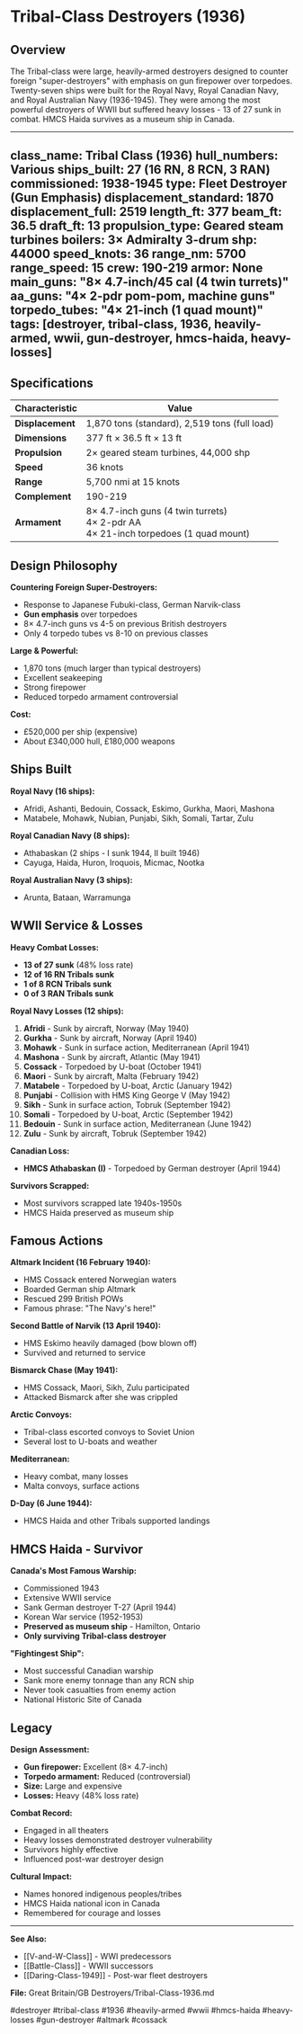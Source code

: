 # Tribal-Class Destroyers (1936)

## Overview
The Tribal-class were large, heavily-armed destroyers designed to counter foreign "super-destroyers" with emphasis on gun firepower over torpedoes. Twenty-seven ships were built for the Royal Navy, Royal Canadian Navy, and Royal Australian Navy (1936-1945). They were among the most powerful destroyers of WWII but suffered heavy losses - 13 of 27 sunk in combat. HMCS Haida survives as a museum ship in Canada.

---
class_name: Tribal Class (1936)
hull_numbers: Various
ships_built: 27 (16 RN, 8 RCN, 3 RAN)
commissioned: 1938-1945
type: Fleet Destroyer (Gun Emphasis)
displacement_standard: 1870
displacement_full: 2519
length_ft: 377
beam_ft: 36.5
draft_ft: 13
propulsion_type: Geared steam turbines
boilers: 3× Admiralty 3-drum
shp: 44000
speed_knots: 36
range_nm: 5700
range_speed: 15
crew: 190-219
armor: None
main_guns: "8× 4.7-inch/45 cal (4 twin turrets)"
aa_guns: "4× 2-pdr pom-pom, machine guns"
torpedo_tubes: "4× 21-inch (1 quad mount)"
tags: [destroyer, tribal-class, 1936, heavily-armed, wwii, gun-destroyer, hmcs-haida, heavy-losses]
---

## Specifications

| Characteristic | Value |
|----------------|-------|
| **Displacement** | 1,870 tons (standard), 2,519 tons (full load) |
| **Dimensions** | 377 ft × 36.5 ft × 13 ft |
| **Propulsion** | 2× geared steam turbines, 44,000 shp |
| **Speed** | 36 knots |
| **Range** | 5,700 nmi at 15 knots |
| **Complement** | 190-219 |
| **Armament** | 8× 4.7-inch guns (4 twin turrets)<br/>4× 2-pdr AA<br/>4× 21-inch torpedoes (1 quad mount) |

## Design Philosophy

**Countering Foreign Super-Destroyers:**
- Response to Japanese Fubuki-class, German Narvik-class
- **Gun emphasis** over torpedoes
- 8× 4.7-inch guns vs 4-5 on previous British destroyers
- Only 4 torpedo tubes vs 8-10 on previous classes

**Large & Powerful:**
- 1,870 tons (much larger than typical destroyers)
- Excellent seakeeping
- Strong firepower
- Reduced torpedo armament controversial

**Cost:**
- £520,000 per ship (expensive)
- About £340,000 hull, £180,000 weapons

## Ships Built

**Royal Navy (16 ships):**
- Afridi, Ashanti, Bedouin, Cossack, Eskimo, Gurkha, Maori, Mashona
- Matabele, Mohawk, Nubian, Punjabi, Sikh, Somali, Tartar, Zulu

**Royal Canadian Navy (8 ships):**
- Athabaskan (2 ships - I sunk 1944, II built 1946)
- Cayuga, Haida, Huron, Iroquois, Micmac, Nootka

**Royal Australian Navy (3 ships):**
- Arunta, Bataan, Warramunga

## WWII Service & Losses

**Heavy Combat Losses:**
- **13 of 27 sunk** (48% loss rate)
- **12 of 16 RN Tribals sunk**
- **1 of 8 RCN Tribals sunk**
- **0 of 3 RAN Tribals sunk**

**Royal Navy Losses (12 ships):**
1. **Afridi** - Sunk by aircraft, Norway (May 1940)
2. **Gurkha** - Sunk by aircraft, Norway (April 1940)
3. **Mohawk** - Sunk in surface action, Mediterranean (April 1941)
4. **Mashona** - Sunk by aircraft, Atlantic (May 1941)
5. **Cossack** - Torpedoed by U-boat (October 1941)
6. **Maori** - Sunk by aircraft, Malta (February 1942)
7. **Matabele** - Torpedoed by U-boat, Arctic (January 1942)
8. **Punjabi** - Collision with HMS King George V (May 1942)
9. **Sikh** - Sunk in surface action, Tobruk (September 1942)
10. **Somali** - Torpedoed by U-boat, Arctic (September 1942)
11. **Bedouin** - Sunk in surface action, Mediterranean (June 1942)
12. **Zulu** - Sunk by aircraft, Tobruk (September 1942)

**Canadian Loss:**
- **HMCS Athabaskan (I)** - Torpedoed by German destroyer (April 1944)

**Survivors Scrapped:**
- Most survivors scrapped late 1940s-1950s
- HMCS Haida preserved as museum ship

## Famous Actions

**Altmark Incident (16 February 1940):**
- HMS Cossack entered Norwegian waters
- Boarded German ship Altmark
- Rescued 299 British POWs
- Famous phrase: "The Navy's here!"

**Second Battle of Narvik (13 April 1940):**
- HMS Eskimo heavily damaged (bow blown off)
- Survived and returned to service

**Bismarck Chase (May 1941):**
- HMS Cossack, Maori, Sikh, Zulu participated
- Attacked Bismarck after she was crippled

**Arctic Convoys:**
- Tribal-class escorted convoys to Soviet Union
- Several lost to U-boats and weather

**Mediterranean:**
- Heavy combat, many losses
- Malta convoys, surface actions

**D-Day (6 June 1944):**
- HMCS Haida and other Tribals supported landings

## HMCS Haida - Survivor

**Canada's Most Famous Warship:**
- Commissioned 1943
- Extensive WWII service
- Sank German destroyer T-27 (April 1944)
- Korean War service (1952-1953)
- **Preserved as museum ship** - Hamilton, Ontario
- **Only surviving Tribal-class destroyer**

**"Fightingest Ship":**
- Most successful Canadian warship
- Sank more enemy tonnage than any RCN ship
- Never took casualties from enemy action
- National Historic Site of Canada

## Legacy

**Design Assessment:**
- **Gun firepower:** Excellent (8× 4.7-inch)
- **Torpedo armament:** Reduced (controversial)
- **Size:** Large and expensive
- **Losses:** Heavy (48% loss rate)

**Combat Record:**
- Engaged in all theaters
- Heavy losses demonstrated destroyer vulnerability
- Survivors highly effective
- Influenced post-war destroyer design

**Cultural Impact:**
- Names honored indigenous peoples/tribes
- HMCS Haida national icon in Canada
- Remembered for courage and losses

---

**See Also:**
- [[V-and-W-Class]] - WWI predecessors
- [[Battle-Class]] - WWII successors
- [[Daring-Class-1949]] - Post-war fleet destroyers

**File:** Great Britain/GB Destroyers/Tribal-Class-1936.md

#destroyer #tribal-class #1936 #heavily-armed #wwii #hmcs-haida #heavy-losses #gun-destroyer #altmark #cossack
